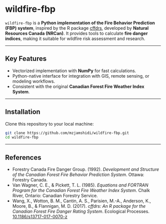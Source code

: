 # wildfire-fbp

`wildfire-fbp` is a **Python implementation of the Fire Behavior Prediction (FBP) system**, inspired by the R package [cffdrs](https://github.com/cffdrs/cffdrs_r), developed by **Natural Resources Canada (NRCan)**. It provides tools to calculate **fire danger indices**, making it suitable for wildfire risk assessment and research.

---

## Key Features

- Vectorized implementation with **NumPy** for fast calculations.
- Python-native interface for integration with GIS, remote sensing, or modeling workflows.
- Consistent with the original **Canadian Forest Fire Weather Index System**.

---

## Installation

Clone this repository to your local machine:

```bash
git clone https://github.com/mzjamshidi/wildfire-fbp.git
cd wildfire-fbp
```

---

## References

- Forestry Canada Fire Danger Group. (1992). *Development and Structure of the Canadian Forest Fire Behavior Prediction System*. Ottawa: Forestry Canada.  
- Van Wagner, C. E., & Pickett, T. L. (1985). *Equations and FORTRAN Program for the Canadian Forest Fire Weather Index System*. Chalk River, Ontario: Canadian Forestry Service.  
- Wang, X., Wotton, B. M., Cantin, A. S., Parisien, M.-A., Anderson, K., Moore, B., & Flannigan, M. D. (2017). *cffdrs: An R package for the Canadian Forest Fire Danger Rating System*. Ecological Processes. [10.1186/s13717-017-0070-z](https://doi.org/10.1186/s13717-017-0070-z)
